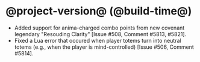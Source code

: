# @project-version@ (@build-time@)

* Added support for anima-charged combo points from new covenant legendary "Resouding Clarity" [Issue #508, Comment #5813, #5821].
* Fixed a Lua error that occured when player totems turn into neutral totems (e.g., when the player is mind-controlled) [Issue #506, Comment #5814].
